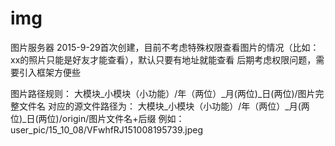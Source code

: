 # img
图片服务器
2015-9-29首次创建，目前不考虑特殊权限查看图片的情况（比如：xx的照片只能是好友才能查看），默认只要有地址就能查看
后期考虑权限问题，需要引入框架方便些

图片路径规则：
大模块_小模块（小功能）/年（两位）_月(两位)_日(两位)/图片完整文件名
对应的源文件路径为：
大模块_小模块（小功能）/年（两位）_月(两位)_日(两位)/origin/图片文件名+后缀
例如：
user_pic/15_10_08/VFwhfRJ151008195739.jpeg